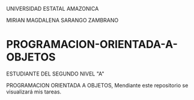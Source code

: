 UNIVERSIDAD ESTATAL AMAZONICA

MIRIAN MAGDALENA SARANGO ZAMBRANO

# PROGRAMACION-ORIENTADA-A-OBJETOS

ESTUDIANTE DEL SEGUNDO NIVEL "A"

PROGRAMACION ORIENTADA A OBJETOS, Mendiante este repositorio se visualizará mis tareas.

